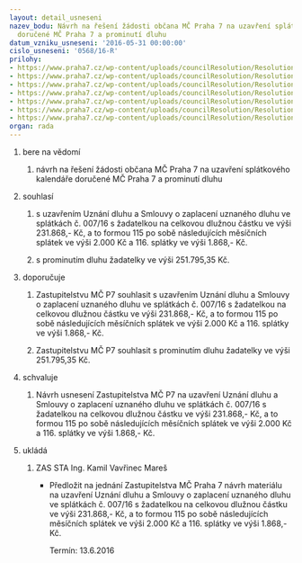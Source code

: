 ```yaml
---
layout: detail_usneseni
nazev_bodu: Návrh na řešení žádosti občana MČ Praha 7 na uzavření splátkového kalendáře
  doručené MČ Praha 7 a prominutí dluhu
datum_vzniku_usneseni: '2016-05-31 00:00:00'
cislo_usneseni: '0568/16-R'
prilohy:
- https://www.praha7.cz/wp-content/uploads/councilResolution/Resolutions/27789/export/Duvodova_zprava_RMC_final_verejna~67053.doc
- https://www.praha7.cz/wp-content/uploads/councilResolution/Resolutions/27789/export/Zadost_verejna~67052.pdf
- https://www.praha7.cz/wp-content/uploads/councilResolution/Resolutions/27789/export/Smlouvaonajmu_verejna~67050.pdf
- https://www.praha7.cz/wp-content/uploads/councilResolution/Resolutions/27789/export/uznanidluhu_verejna~67048.pdf
- https://www.praha7.cz/wp-content/uploads/councilResolution/Resolutions/27789/export/Prehledplateb_verejna~67046.pdf
- https://www.praha7.cz/wp-content/uploads/councilResolution/Resolutions/27789/export/232~67173.pdf
- https://www.praha7.cz/wp-content/uploads/councilResolution/Resolutions/27789/export/export~298549.pdf
organ: rada
---
```

<ol id="urzList" class="urzList_view"><li class="urzClass1" id=""><span name="1">bere na vědomí</span><ol class="urzOlClass"><li class="urzClass2" id="" style="text-align: left;"><span><p>návrh na řešení žádosti občana MČ Praha 7 na uzavření splátkového kalendáře doručené MČ Praha 7&nbsp;a prominutí dluhu</p></span></li></ol></li><li class="urzClass1" id=""><span name="26">souhlasí</span><ol id="" class="urzOlClass"><li class="urzClass2" id="" style="text-align: left;"><span><p>s uzavřením Uznání dluhu a Smlouvy o zaplacení uznaného dluhu ve splátkách č. 007/16 s žadatelkou na celkovou dlužnou částku ve výši 231.868,- Kč, a to formou 115 po sobě následujících měsíčních splátek ve výši 2.000 Kč a 116. splátky ve výši 1.868,- Kč.<br></p></span></li><li style="text-align: left;" id="" class="urzClass2"><span><p>s prominutím dluhu žadatelky ve výši 251.795,35 Kč.</p></span></li></ol></li><li class="urzClass1" id=""><span name="4">doporučuje</span><ol class="urzOlClass"><li class="urzClass2" id="" style="text-align: left;"><span><p>Zastupitelstvu MČ P7 souhlasit s uzavřením Uznání dluhu a Smlouvy o zaplacení uznaného dluhu ve splátkách č. 007/16&nbsp;s žadatelkou na celkovou dlužnou částku ve výši 231.868,- Kč, a to formou 115 po sobě následujících měsíčních splátek ve výši 2.000 Kč a 116. splátky ve výši 1.868,- Kč.</p></span></li><li style="text-align: left;" id="" class="urzClass2"><span><p>Zastupitelstvu MČ P7 souhlasit s prominutím dluhu žadatelky ve výši 251.795,35 Kč.<br></p></span></li></ol></li><li class="urzClass1" id=""><span name="24">schvaluje</span><ol class="urzOlClass"><li class="urzClass2" id="" style="text-align: left;"><span><p>Návrh usnesení Zastupitelstva MČ P7 na uzavření Uznání dluhu a Smlouvy o zaplacení uznaného dluhu ve splátkách&nbsp;č. 007/16 s žadatelkou na celkovou dlužnou částku ve výši 231.868,- Kč, a to formou 115 po sobě následujících měsíčních splátek ve výši 2.000 Kč a 116. splátky ve výši 1.868,- Kč.</p></span></li></ol></li><li class="urzClass1" id="urzUkoly"><span name="1">ukládá</span><ol class="urzOlClass"><li class="urzClass2"><span><p>ZAS STA Ing. Kamil Vavřinec Mareš</p></span><ul class="urzUlClass"><li class="urzClass3"><span><p>Předložit na jednání Zastupitelstva MČ Praha 7 návrh materiálu na uzavření Uznání dluhu a Smlouvy o zaplacení uznaného dluhu ve splátkách č. 007/16 s žadatelkou na celkovou dlužnou částku ve výši 231.868,- Kč, a to formou 115 po sobě následujících měsíčních splátek ve výši 2.000 Kč a 116. splátky ve výši 1.868,- Kč.</p></span><span class="urzUkolTermin">  Termín:&nbsp;13.6.2016</span></li></ul></li></ol></li></ol>